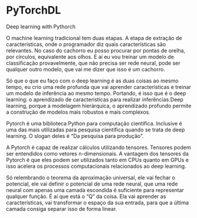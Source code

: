 # PyTorchDL
Deep learning with Pythorch

O machine learning tradicional tem duas etapas. A etapa de extração de características, onde o programador diz quais características são relevantes. No caso do cachorro eu posso procurar por pontas de orelha, por círculos, equivalente aos olhos. E aí eu vou treinar um modelo de classificação provavelmente, que não precisa ser rede neural, pode ser qualquer outro modelo, que vai me dizer que isso é um cachorro.

Só que o que eu faço com o deep learning é as duas coisas ao mesmo tempo, eu crio uma rede profunda que vai aprender características e treinar um modelo de inferência ao mesmo tempo. Portando, é isso que é o deep learning: o aprendizado de características para realizar inferências.Deep learning, porque a modelagem hierárquica, o aprendizado profundo permite a construção de modelos mais robustos e mais complexos.

Pytorch é uma biblioteca Python para computação científica. Inclusive é uma das mais utilizadas para pesquisa científica quando se trata de deep learning. O slogan deles é “Da pesquisa para produção”.

A Pytorch é capaz de realizar cálculos utilizando tensores. Tensores podem ser entendidos como vetores n-dimensionais. A vantagem dos tensores da Pytorch é que eles podem ser utilizados tanto em CPUs quanto em GPUs e isso acelera os processos computacionais relacionados ao deep learning.

Só relembrando o teorema da aproximação universal, ele vai fechar o potencial, ele vai definir o potencial de uma rede neural, que uma rede neural com apenas uma camada escondida é suficiente para representar qualquer função. É aí que está o “Q” da coisa. Ela vai aprender as características, vai transformar o espaço da sua entrada, para que a última camada consiga separar isso de forma linear. 
